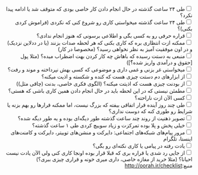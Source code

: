 <div dir="rtl"><input type="checkbox" />طی ۲۴ ساعت گذشته در حال انجام دادن کار خاصی بودی که متوقف شد یا ادامه پیدا نکرد؟</div>
<div dir="rtl"><input type="checkbox" />طی ۲۴ ساعت گذشته میخواستی کاری رو شروع کنی که نکردی (فراموش کردی بکنی)؟</div>
<div dir="rtl"><input type="checkbox" />قراره حرفی رو به کسی بگی و اطلاعی برسونی که هنوز انجام ندادی؟</div>
<div dir="rtl"><input type="checkbox" />ممکنه ازت انتظاری بره که کاری بکنی که هر لحظه صدات بزنند (یا در ددلاین نزدیک) و در اون موفقیت آمیز به نظر نخواهی رسید؟ (مخصوصا در کار)</div>
<div dir="rtl"><input type="checkbox" />منبعی به دستت رسیده که باهاش چه کار کردن بهت اضطراب میده؟ (مثلا پول [حقوق و درآمدی واریز شده؟ّ])</div>
<div dir="rtl"><input type="checkbox" />میخواستی غر بزنی و غمی داری و موضوعی که کسی بهش نپرداخته و موند و رفت؟</div>
<div dir="rtl"><input type="checkbox" />از ابزارهای دم دستت چیزی هست که کنده و شکسته و اذیت میکنه؟</div>
<div dir="rtl"><input type="checkbox" />از بودنت چیزی هست که اذیتت میکنه؟ (الگوی فکری خاصی، بدنت (چاقی مثل))</div>
<div dir="rtl"><input type="checkbox" />مطمئن نیستی که در این لحظه باید در حال انجام دادن همین کاری باشی که هستی؟</div>
<div dir="rtl"><input type="checkbox" />کسی الآن ازت ناراحته؟</div>
<div dir="rtl"><input type="checkbox" />طی چند روز آینده قرار اتفاقی بیفته که بزرگ نیست، اما ممکنه قرارها رو بهم بزنه یا شرایط رو طوری کنه که دوست نداری؟</div>
<div dir="rtl"><input type="checkbox" />تصویر ذهنیت از روند چند ساعت گذشته طور دیگه&zwnj;ای بوده و یه طور دیگه شده؟</div>
<div dir="rtl"><input type="checkbox" />خیلی پخش و پلا بوده تمرکزت و زیاد سوییچ کردی طی ۱ ساعت گذشته؟</div>
<div dir="rtl"><input type="checkbox" />مرور پیام&zwnj;های شبکه&zwnj;های اجتماعی: دایرکت و منشن&zwnj;های توییتر، دایرکت و کامنت&zwnj;های اینستا، تلگرام</div>
<div dir="rtl"><input type="checkbox" />یادت رفته در پیامی یا کاری نکته&zwnj;ای رو بگی؟</div>
<div dir="rtl"><input type="checkbox" />از جایی رد شدی یا قراره بری که قبلا قرار بوده اونجا کاری کنی ولی الآن یادت نیست احیانا؟ (مثلا خرید از مغازه خاصی، داری میری خونه و قراری چیزی ببری؟)<br />منبع:<a title="منبع" href="http://oorah.ir/checklist">http://oorah.ir/checklist</a>&nbsp;</div>
